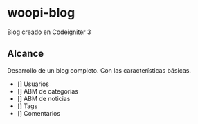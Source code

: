 # woopi-blog

Blog creado en Codeigniter 3

## Alcance

Desarrollo de un blog completo. Con las características básicas.

- [] Usuarios
- [] ABM de categorías
- [] ABM de noticias
- [] Tags
- [] Comentarios

